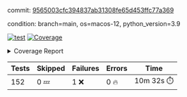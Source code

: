 commit: [9565003cfc394837ab31308fe65d453ffc77a369](https://github.com/rcmdnk/homebrew-file/tree/9565003cfc394837ab31308fe65d453ffc77a369)

condition: branch=main, os=macos-12, python_version=3.9

[![test](https://github.com/rcmdnk/homebrew-file/actions/workflows/test.yml/badge.svg)](https://github.com/rcmdnk/homebrew-file/actions/runs/4669719207)
<a href="https://github.com/rcmdnk/homebrew-file/blob/9565003cfc394837ab31308fe65d453ffc77a369/README.md"><img alt="Coverage" src="https://img.shields.io/badge/Coverage-54%25-orange.svg" /></a><details><summary>Coverage Report </summary><table><tr><th>File</th><th>Stmts</th><th>Miss</th><th>Cover</th><th>Missing</th></tr><tbody><tr><td colspan="5"><b>bin</b></td></tr><tr><td>&nbsp; &nbsp;<a href="https://github.com/rcmdnk/homebrew-file/blob/9565003cfc394837ab31308fe65d453ffc77a369/bin/brew-file">brew-file</a></td><td>1881</td><td>858</td><td>54%</td><td><a href="https://github.com/rcmdnk/homebrew-file/blob/9565003cfc394837ab31308fe65d453ffc77a369/bin/brew-file#L43-L58">43&ndash;58</a>, <a href="https://github.com/rcmdnk/homebrew-file/blob/9565003cfc394837ab31308fe65d453ffc77a369/bin/brew-file#L63-L65">63&ndash;65</a>, <a href="https://github.com/rcmdnk/homebrew-file/blob/9565003cfc394837ab31308fe65d453ffc77a369/bin/brew-file#L158">158</a>, <a href="https://github.com/rcmdnk/homebrew-file/blob/9565003cfc394837ab31308fe65d453ffc77a369/bin/brew-file#L273">273</a>, <a href="https://github.com/rcmdnk/homebrew-file/blob/9565003cfc394837ab31308fe65d453ffc77a369/bin/brew-file#L292">292</a>, <a href="https://github.com/rcmdnk/homebrew-file/blob/9565003cfc394837ab31308fe65d453ffc77a369/bin/brew-file#L357">357</a>, <a href="https://github.com/rcmdnk/homebrew-file/blob/9565003cfc394837ab31308fe65d453ffc77a369/bin/brew-file#L360-L363">360&ndash;363</a>, <a href="https://github.com/rcmdnk/homebrew-file/blob/9565003cfc394837ab31308fe65d453ffc77a369/bin/brew-file#L377-L382">377&ndash;382</a>, <a href="https://github.com/rcmdnk/homebrew-file/blob/9565003cfc394837ab31308fe65d453ffc77a369/bin/brew-file#L420-L425">420&ndash;425</a>, <a href="https://github.com/rcmdnk/homebrew-file/blob/9565003cfc394837ab31308fe65d453ffc77a369/bin/brew-file#L436">436</a>, <a href="https://github.com/rcmdnk/homebrew-file/blob/9565003cfc394837ab31308fe65d453ffc77a369/bin/brew-file#L641">641</a>, <a href="https://github.com/rcmdnk/homebrew-file/blob/9565003cfc394837ab31308fe65d453ffc77a369/bin/brew-file#L643">643</a>, <a href="https://github.com/rcmdnk/homebrew-file/blob/9565003cfc394837ab31308fe65d453ffc77a369/bin/brew-file#L645">645</a>, <a href="https://github.com/rcmdnk/homebrew-file/blob/9565003cfc394837ab31308fe65d453ffc77a369/bin/brew-file#L662-L666">662&ndash;666</a>, <a href="https://github.com/rcmdnk/homebrew-file/blob/9565003cfc394837ab31308fe65d453ffc77a369/bin/brew-file#L679-L684">679&ndash;684</a>, <a href="https://github.com/rcmdnk/homebrew-file/blob/9565003cfc394837ab31308fe65d453ffc77a369/bin/brew-file#L694">694</a>, <a href="https://github.com/rcmdnk/homebrew-file/blob/9565003cfc394837ab31308fe65d453ffc77a369/bin/brew-file#L710">710</a>, <a href="https://github.com/rcmdnk/homebrew-file/blob/9565003cfc394837ab31308fe65d453ffc77a369/bin/brew-file#L714-L718">714&ndash;718</a>, <a href="https://github.com/rcmdnk/homebrew-file/blob/9565003cfc394837ab31308fe65d453ffc77a369/bin/brew-file#L736-L750">736&ndash;750</a>, <a href="https://github.com/rcmdnk/homebrew-file/blob/9565003cfc394837ab31308fe65d453ffc77a369/bin/brew-file#L843-L858">843&ndash;858</a>, <a href="https://github.com/rcmdnk/homebrew-file/blob/9565003cfc394837ab31308fe65d453ffc77a369/bin/brew-file#L886">886</a>, <a href="https://github.com/rcmdnk/homebrew-file/blob/9565003cfc394837ab31308fe65d453ffc77a369/bin/brew-file#L897-L898">897&ndash;898</a>, <a href="https://github.com/rcmdnk/homebrew-file/blob/9565003cfc394837ab31308fe65d453ffc77a369/bin/brew-file#L906">906</a>, <a href="https://github.com/rcmdnk/homebrew-file/blob/9565003cfc394837ab31308fe65d453ffc77a369/bin/brew-file#L919-L924">919&ndash;924</a>, <a href="https://github.com/rcmdnk/homebrew-file/blob/9565003cfc394837ab31308fe65d453ffc77a369/bin/brew-file#L928-L930">928&ndash;930</a>, <a href="https://github.com/rcmdnk/homebrew-file/blob/9565003cfc394837ab31308fe65d453ffc77a369/bin/brew-file#L934-L937">934&ndash;937</a>, <a href="https://github.com/rcmdnk/homebrew-file/blob/9565003cfc394837ab31308fe65d453ffc77a369/bin/brew-file#L1032-L1034">1032&ndash;1034</a>, <a href="https://github.com/rcmdnk/homebrew-file/blob/9565003cfc394837ab31308fe65d453ffc77a369/bin/brew-file#L1037">1037</a>, <a href="https://github.com/rcmdnk/homebrew-file/blob/9565003cfc394837ab31308fe65d453ffc77a369/bin/brew-file#L1043">1043</a>, <a href="https://github.com/rcmdnk/homebrew-file/blob/9565003cfc394837ab31308fe65d453ffc77a369/bin/brew-file#L1066-L1069">1066&ndash;1069</a>, <a href="https://github.com/rcmdnk/homebrew-file/blob/9565003cfc394837ab31308fe65d453ffc77a369/bin/brew-file#L1131">1131</a>, <a href="https://github.com/rcmdnk/homebrew-file/blob/9565003cfc394837ab31308fe65d453ffc77a369/bin/brew-file#L1160">1160</a>, <a href="https://github.com/rcmdnk/homebrew-file/blob/9565003cfc394837ab31308fe65d453ffc77a369/bin/brew-file#L1193">1193</a>, <a href="https://github.com/rcmdnk/homebrew-file/blob/9565003cfc394837ab31308fe65d453ffc77a369/bin/brew-file#L1196">1196</a>, <a href="https://github.com/rcmdnk/homebrew-file/blob/9565003cfc394837ab31308fe65d453ffc77a369/bin/brew-file#L1208">1208</a>, <a href="https://github.com/rcmdnk/homebrew-file/blob/9565003cfc394837ab31308fe65d453ffc77a369/bin/brew-file#L1210">1210</a>, <a href="https://github.com/rcmdnk/homebrew-file/blob/9565003cfc394837ab31308fe65d453ffc77a369/bin/brew-file#L1241">1241</a>, <a href="https://github.com/rcmdnk/homebrew-file/blob/9565003cfc394837ab31308fe65d453ffc77a369/bin/brew-file#L1245">1245</a>, <a href="https://github.com/rcmdnk/homebrew-file/blob/9565003cfc394837ab31308fe65d453ffc77a369/bin/brew-file#L1249-L1252">1249&ndash;1252</a>, <a href="https://github.com/rcmdnk/homebrew-file/blob/9565003cfc394837ab31308fe65d453ffc77a369/bin/brew-file#L1254-L1257">1254&ndash;1257</a>, <a href="https://github.com/rcmdnk/homebrew-file/blob/9565003cfc394837ab31308fe65d453ffc77a369/bin/brew-file#L1286-L1300">1286&ndash;1300</a>, <a href="https://github.com/rcmdnk/homebrew-file/blob/9565003cfc394837ab31308fe65d453ffc77a369/bin/brew-file#L1305-L1308">1305&ndash;1308</a>, <a href="https://github.com/rcmdnk/homebrew-file/blob/9565003cfc394837ab31308fe65d453ffc77a369/bin/brew-file#L1311-L1317">1311&ndash;1317</a>, <a href="https://github.com/rcmdnk/homebrew-file/blob/9565003cfc394837ab31308fe65d453ffc77a369/bin/brew-file#L1322">1322</a>, <a href="https://github.com/rcmdnk/homebrew-file/blob/9565003cfc394837ab31308fe65d453ffc77a369/bin/brew-file#L1330">1330</a>, <a href="https://github.com/rcmdnk/homebrew-file/blob/9565003cfc394837ab31308fe65d453ffc77a369/bin/brew-file#L1336-L1341">1336&ndash;1341</a>, <a href="https://github.com/rcmdnk/homebrew-file/blob/9565003cfc394837ab31308fe65d453ffc77a369/bin/brew-file#L1352-L1374">1352&ndash;1374</a>, <a href="https://github.com/rcmdnk/homebrew-file/blob/9565003cfc394837ab31308fe65d453ffc77a369/bin/brew-file#L1402">1402</a>, <a href="https://github.com/rcmdnk/homebrew-file/blob/9565003cfc394837ab31308fe65d453ffc77a369/bin/brew-file#L1418-L1425">1418&ndash;1425</a>, <a href="https://github.com/rcmdnk/homebrew-file/blob/9565003cfc394837ab31308fe65d453ffc77a369/bin/brew-file#L1430-L1446">1430&ndash;1446</a>, <a href="https://github.com/rcmdnk/homebrew-file/blob/9565003cfc394837ab31308fe65d453ffc77a369/bin/brew-file#L1451-L1455">1451&ndash;1455</a>, <a href="https://github.com/rcmdnk/homebrew-file/blob/9565003cfc394837ab31308fe65d453ffc77a369/bin/brew-file#L1469-L1516">1469&ndash;1516</a>, <a href="https://github.com/rcmdnk/homebrew-file/blob/9565003cfc394837ab31308fe65d453ffc77a369/bin/brew-file#L1519-L1550">1519&ndash;1550</a>, <a href="https://github.com/rcmdnk/homebrew-file/blob/9565003cfc394837ab31308fe65d453ffc77a369/bin/brew-file#L1555-L1589">1555&ndash;1589</a>, <a href="https://github.com/rcmdnk/homebrew-file/blob/9565003cfc394837ab31308fe65d453ffc77a369/bin/brew-file#L1594-L1675">1594&ndash;1675</a>, <a href="https://github.com/rcmdnk/homebrew-file/blob/9565003cfc394837ab31308fe65d453ffc77a369/bin/brew-file#L1678-L1687">1678&ndash;1687</a>, <a href="https://github.com/rcmdnk/homebrew-file/blob/9565003cfc394837ab31308fe65d453ffc77a369/bin/brew-file#L1700">1700</a>, <a href="https://github.com/rcmdnk/homebrew-file/blob/9565003cfc394837ab31308fe65d453ffc77a369/bin/brew-file#L1705">1705</a>, <a href="https://github.com/rcmdnk/homebrew-file/blob/9565003cfc394837ab31308fe65d453ffc77a369/bin/brew-file#L1710-L1749">1710&ndash;1749</a>, <a href="https://github.com/rcmdnk/homebrew-file/blob/9565003cfc394837ab31308fe65d453ffc77a369/bin/brew-file#L1753-L1862">1753&ndash;1862</a>, <a href="https://github.com/rcmdnk/homebrew-file/blob/9565003cfc394837ab31308fe65d453ffc77a369/bin/brew-file#L1872-L1884">1872&ndash;1884</a>, <a href="https://github.com/rcmdnk/homebrew-file/blob/9565003cfc394837ab31308fe65d453ffc77a369/bin/brew-file#L1888">1888</a>, <a href="https://github.com/rcmdnk/homebrew-file/blob/9565003cfc394837ab31308fe65d453ffc77a369/bin/brew-file#L1897-L1975">1897&ndash;1975</a>, <a href="https://github.com/rcmdnk/homebrew-file/blob/9565003cfc394837ab31308fe65d453ffc77a369/bin/brew-file#L1983-L2028">1983&ndash;2028</a>, <a href="https://github.com/rcmdnk/homebrew-file/blob/9565003cfc394837ab31308fe65d453ffc77a369/bin/brew-file#L2031-L2038">2031&ndash;2038</a>, <a href="https://github.com/rcmdnk/homebrew-file/blob/9565003cfc394837ab31308fe65d453ffc77a369/bin/brew-file#L2042-L2043">2042&ndash;2043</a>, <a href="https://github.com/rcmdnk/homebrew-file/blob/9565003cfc394837ab31308fe65d453ffc77a369/bin/brew-file#L2048-L2092">2048&ndash;2092</a>, <a href="https://github.com/rcmdnk/homebrew-file/blob/9565003cfc394837ab31308fe65d453ffc77a369/bin/brew-file#L2101-L2137">2101&ndash;2137</a>, <a href="https://github.com/rcmdnk/homebrew-file/blob/9565003cfc394837ab31308fe65d453ffc77a369/bin/brew-file#L2140-L2146">2140&ndash;2146</a>, <a href="https://github.com/rcmdnk/homebrew-file/blob/9565003cfc394837ab31308fe65d453ffc77a369/bin/brew-file#L2150-L2158">2150&ndash;2158</a>, <a href="https://github.com/rcmdnk/homebrew-file/blob/9565003cfc394837ab31308fe65d453ffc77a369/bin/brew-file#L2180-L2181">2180&ndash;2181</a>, <a href="https://github.com/rcmdnk/homebrew-file/blob/9565003cfc394837ab31308fe65d453ffc77a369/bin/brew-file#L2185">2185</a>, <a href="https://github.com/rcmdnk/homebrew-file/blob/9565003cfc394837ab31308fe65d453ffc77a369/bin/brew-file#L2196-L2197">2196&ndash;2197</a>, <a href="https://github.com/rcmdnk/homebrew-file/blob/9565003cfc394837ab31308fe65d453ffc77a369/bin/brew-file#L2207-L2376">2207&ndash;2376</a>, <a href="https://github.com/rcmdnk/homebrew-file/blob/9565003cfc394837ab31308fe65d453ffc77a369/bin/brew-file#L2382-L2537">2382&ndash;2537</a>, <a href="https://github.com/rcmdnk/homebrew-file/blob/9565003cfc394837ab31308fe65d453ffc77a369/bin/brew-file#L2565">2565</a>, <a href="https://github.com/rcmdnk/homebrew-file/blob/9565003cfc394837ab31308fe65d453ffc77a369/bin/brew-file#L2590">2590</a>, <a href="https://github.com/rcmdnk/homebrew-file/blob/9565003cfc394837ab31308fe65d453ffc77a369/bin/brew-file#L2667">2667</a>, <a href="https://github.com/rcmdnk/homebrew-file/blob/9565003cfc394837ab31308fe65d453ffc77a369/bin/brew-file#L2672-L2683">2672&ndash;2683</a>, <a href="https://github.com/rcmdnk/homebrew-file/blob/9565003cfc394837ab31308fe65d453ffc77a369/bin/brew-file#L2707-L2715">2707&ndash;2715</a>, <a href="https://github.com/rcmdnk/homebrew-file/blob/9565003cfc394837ab31308fe65d453ffc77a369/bin/brew-file#L2738">2738</a>, <a href="https://github.com/rcmdnk/homebrew-file/blob/9565003cfc394837ab31308fe65d453ffc77a369/bin/brew-file#L2750">2750</a>, <a href="https://github.com/rcmdnk/homebrew-file/blob/9565003cfc394837ab31308fe65d453ffc77a369/bin/brew-file#L2766">2766</a>, <a href="https://github.com/rcmdnk/homebrew-file/blob/9565003cfc394837ab31308fe65d453ffc77a369/bin/brew-file#L2780-L2784">2780&ndash;2784</a>, <a href="https://github.com/rcmdnk/homebrew-file/blob/9565003cfc394837ab31308fe65d453ffc77a369/bin/brew-file#L2788-L2791">2788&ndash;2791</a>, <a href="https://github.com/rcmdnk/homebrew-file/blob/9565003cfc394837ab31308fe65d453ffc77a369/bin/brew-file#L2794-L2797">2794&ndash;2797</a>, <a href="https://github.com/rcmdnk/homebrew-file/blob/9565003cfc394837ab31308fe65d453ffc77a369/bin/brew-file#L2800-L2808">2800&ndash;2808</a>, <a href="https://github.com/rcmdnk/homebrew-file/blob/9565003cfc394837ab31308fe65d453ffc77a369/bin/brew-file#L2837-L2844">2837&ndash;2844</a>, <a href="https://github.com/rcmdnk/homebrew-file/blob/9565003cfc394837ab31308fe65d453ffc77a369/bin/brew-file#L2855-L2862">2855&ndash;2862</a>, <a href="https://github.com/rcmdnk/homebrew-file/blob/9565003cfc394837ab31308fe65d453ffc77a369/bin/brew-file#L2943-L2945">2943&ndash;2945</a>, <a href="https://github.com/rcmdnk/homebrew-file/blob/9565003cfc394837ab31308fe65d453ffc77a369/bin/brew-file#L2966">2966</a>, <a href="https://github.com/rcmdnk/homebrew-file/blob/9565003cfc394837ab31308fe65d453ffc77a369/bin/brew-file#L2972">2972</a>, <a href="https://github.com/rcmdnk/homebrew-file/blob/9565003cfc394837ab31308fe65d453ffc77a369/bin/brew-file#L2983-L3595">2983&ndash;3595</a>, <a href="https://github.com/rcmdnk/homebrew-file/blob/9565003cfc394837ab31308fe65d453ffc77a369/bin/brew-file#L3599">3599</a></td></tr><tr><td><b>TOTAL</b></td><td><b>1881</b></td><td><b>858</b></td><td><b>54%</b></td><td>&nbsp;</td></tr></tbody></table></details>

| Tests | Skipped | Failures | Errors | Time |
| ----- | ------- | -------- | -------- | ------------------ |
| 152 | 0 :zzz: | 1 :x: | 0 :fire: | 10m 32s :stopwatch: |

